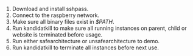 1. Download and install sshpass.
2. Connect to the raspberry network.
3. Make sure all binary files exist in *$PATH*.
4. Run kandidatkill to make sure all running instances on parent, child or website is terminated before usage.
5. Run either safearchitecture or unsafearchitecture to demo.
6. Run kandidatkill to terminate all instances before next use.
